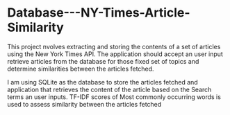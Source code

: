 # Database---NY-Times-Article-Similarity
This project nvolves extracting and storing the contents of a set of articles using the New York Times API. The application should accept an user input retrieve articles from the database for those fixed set of topics and determine similarities between the articles fetched.

I am using SQLite as the database to store the articles fetched and application that retrieves
the content of the article based on the Search terms an user inputs. TF-IDF scores of Most
commonly occurring words is used to assess similarity between the articles fetched
